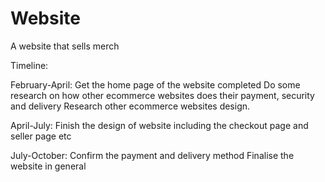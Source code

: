 # Website
A website that sells merch 

Timeline:
	
February-April: Get the home page of the website completed
		Do some research on how other ecommerce websites does their payment, security and 		delivery
		Research other ecommerce websites design. 


April-July: Finish the design of website including the checkout page and seller page etc


July-October: Confirm the payment and delivery method
	      Finalise the website in general




